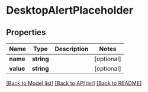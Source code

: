 # DesktopAlertPlaceholder

## Properties
Name | Type | Description | Notes
------------ | ------------- | ------------- | -------------
**name** | **string** |  | [optional] 
**value** | **string** |  | [optional] 

[[Back to Model list]](../README.md#documentation-for-models) [[Back to API list]](../README.md#documentation-for-api-endpoints) [[Back to README]](../README.md)


